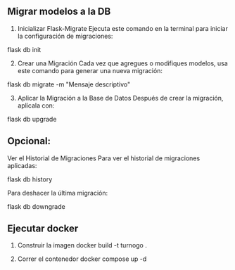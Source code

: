 ## Migrar modelos a la DB
1. Inicializar Flask-Migrate
Ejecuta este comando en la terminal para iniciar la configuración de migraciones: 

flask db init

2. Crear una Migración
Cada vez que agregues o modifiques modelos, usa este comando para generar una nueva migración:

flask db migrate -m "Mensaje descriptivo"

3. Aplicar la Migración a la Base de Datos
Después de crear la migración, aplícala con:

flask db upgrade

## Opcional:
Ver el Historial de Migraciones
Para ver el historial de migraciones aplicadas:

flask db history

Para deshacer la última migración:

flask db downgrade

## Ejecutar docker
1. Construir la imagen
docker build -t turnogo .

2. Correr el contenedor
docker compose up -d
